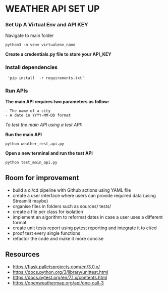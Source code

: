 # WEATHER API SET UP 

### Set Up A Virtual Env and API KEY
Navigate to main folder
```
python3 -m venv virtualenv_name

```

**Create a credentials.py file to store your API_KEY**

### Install dependencies 
```
 'pip install  -r requirements.txt'

```
### Run APIs

**The main API requires two parameters as follow:**

    - The name of a city 
    - A date in YYYY-MM-DD format

_To test the main API using a test API:_

**Run the main API**
```
python weather_rest_api.py

```
**Open a new terminal and run the test API**

```
python test_main_api.py 

```


## Room for improvement

- build a ci/cd pipeline with Github actions using YAML file 
- create a user interface where users can provide required data (using Streamlit maybe)
- organise files in folders such as sources/ tests/
- create a file per class for isolation 
- implement an algorithm to reformat dates in case a user uses a different format
- create unit tests report using pytest reporting and integrate it to ci/cd
- proof test every single functions 
- refactor the code and make it more concise 

## Resources 

- https://flask.palletsprojects.com/en/3.0.x/
- https://docs.python.org/3/library/unittest.html
- https://docs.pytest.org/en/7.1.x/contents.html
- https://openweathermap.org/api/one-call-3

